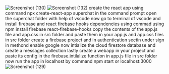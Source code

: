 ![Screenshot (130)](https://user-images.githubusercontent.com/63185422/125432439-f0adc95c-1d9b-42c4-85bf-6a0293604753.png)
![Screenshot (132)](https://user-images.githubusercontent.com/63185422/125432468-d7c42165-4ebc-4898-90c0-00e3fa75d680.png)
create the react app using command npx create-react-app superchat in the command prompt
open the superchat folder with help of vscode
now go to terminal of vscode and install firebase and react firebase hooks dependencies using commad using npm install firebase react-firebase-hooks
copy the contents of the app.js file and app.css in src folder and paste them in your app.js and app.css files in src folder
create a firebase project and in authentication sectin under sign in methond enable google
now intialize the cloud firestore database and create a messages collection
lastly create a webapp in your project and paste its config in the firebase.intilalize function in app.js file in src folder
now run the app in localhost by command npm start or localhost:3000
![Screenshot (129)](https://user-images.githubusercontent.com/63185422/125432542-1a8bec73-a7f0-475f-af18-3b4617e9beaa.png)
